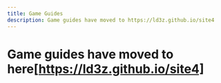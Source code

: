 ```yaml
---
title: Game Guides
description: Game guides have moved to https://ld3z.github.io/site4
---
```


# **Game guides have moved to here[https://ld3z.github.io/site4]**

